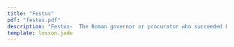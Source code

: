 ```yaml
---
title: "Festus"
pdf: "festus.pdf"
description: "Festus-  The Roman governor or procurator who succeeded FELIX ANTONIUS in the province of Judea (Acts 24:27). [AUG 2014]"
template: lesson.jade
---
```

